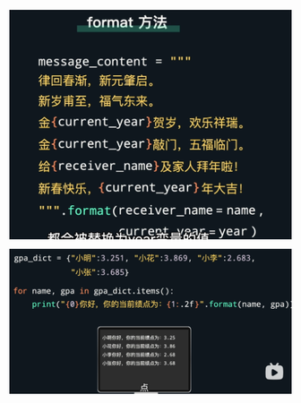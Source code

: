 

![image-20250508195513929](./format.assets/image-20250508195513929.png)



![image-20250508211450482](./format.assets/image-20250508211450482.png)











